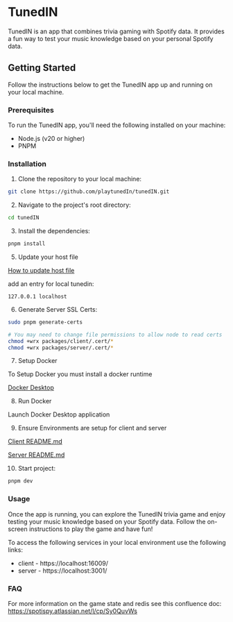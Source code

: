 # TunedIN

TunedIN is an app that combines trivia gaming with Spotify data. It provides a fun way to test your music knowledge
based on your personal Spotify data.

## Getting Started

Follow the instructions below to get the TunedIN app up and running on your local machine.

### Prerequisites

To run the TunedIN app, you'll need the following installed on your machine:

- Node.js (v20 or higher)
- PNPM

### Installation

1. Clone the repository to your local machine:

```bash
git clone https://github.com/playtunedIn/tunedIN.git
```

2. Navigate to the project's root directory:

```bash
cd tunedIN
```

3. Install the dependencies:

```bash
pnpm install
```

5. Update your host file

[How to update host file](https://www.hostinger.com/tutorials/how-to-edit-hosts-file)

add an entry for local tunedin:

```
127.0.0.1 localhost
```

6. Generate Server SSL Certs:

```bash
sudo pnpm generate-certs

# You may need to change file permissions to allow node to read certs
chmod +wrx packages/client/.cert/*
chmod +wrx packages/server/.cert/*
```

7. Setup Docker

To Setup Docker you must install a docker runtime

[Docker Desktop](https://www.docker.com/)


8. Run Docker


Launch Docker Desktop application


9. Ensure Environments are setup for client and server

[Client README.md](https://github.com/playtunedIn/tunedIN/blob/main/packages/client/README.md)

[Server README.md](https://github.com/playtunedIn/tunedIN/blob/main/packages/server/README.md)

10. Start project:

```bash
pnpm dev
```

### Usage

Once the app is running, you can explore the TunedIN trivia game and enjoy testing your music knowledge based on your
Spotify data. Follow the on-screen instructions to play the game and have fun!

To access the following services in your local environment use the following links:

- client - https://localhost:16009/
- server - https://localhost:3001/

### FAQ

For more information on the game state and redis see this confluence doc: https://spotispy.atlassian.net/l/cp/Sy0QuvWs
